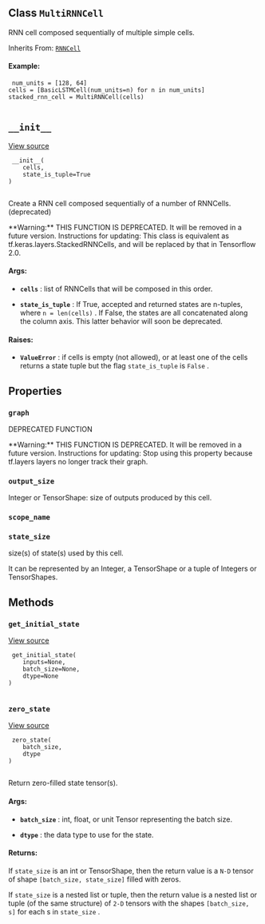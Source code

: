 

## Class  `MultiRNNCell` 
RNN cell composed sequentially of multiple simple cells.

Inherits From: [ `RNNCell` ](https://tensorflow.google.cn/api_docs/python/tf/compat/v1/nn/rnn_cell/RNNCell)



#### Example:


```
 num_units = [128, 64]
cells = [BasicLSTMCell(num_units=n) for n in num_units]
stacked_rnn_cell = MultiRNNCell(cells)
 
```



##  `__init__` 
[View source](https://github.com/tensorflow/tensorflow/blob/r2.0/tensorflow/python/ops/rnn_cell_impl.py#L1210-L1249)



```
 __init__(
    cells,
    state_is_tuple=True
)
 
```

Create a RNN cell composed sequentially of a number of RNNCells. (deprecated)


<aside class="warning">**Warning:**  THIS FUNCTION IS DEPRECATED. It will be removed in a future version.
Instructions for updating:
This class is equivalent as tf.keras.layers.StackedRNNCells, and will be replaced by that in Tensorflow 2.0.</aside>


#### Args:

- **`cells`** : list of RNNCells that will be composed in this order.

- **`state_is_tuple`** : If True, accepted and returned states are n-tuples, where
 `n = len(cells)` .  If False, the states are all concatenated along the
column axis.  This latter behavior will soon be deprecated.



#### Raises:

- **`ValueError`** : if cells is empty (not allowed), or at least one of the cells
returns a state tuple but the flag  `state_is_tuple`  is  `False` .



## Properties


###  `graph` 
DEPRECATED FUNCTION


<aside class="warning">**Warning:**  THIS FUNCTION IS DEPRECATED. It will be removed in a future version.
Instructions for updating:
Stop using this property because tf.layers layers no longer track their graph.</aside>


###  `output_size` 
Integer or TensorShape: size of outputs produced by this cell.



###  `scope_name` 


###  `state_size` 
size(s) of state(s) used by this cell.

It can be represented by an Integer, a TensorShape or a tuple of Integers
or TensorShapes.



## Methods


###  `get_initial_state` 
[View source](https://github.com/tensorflow/tensorflow/blob/r2.0/tensorflow/python/ops/rnn_cell_impl.py#L281-L309)



```
 get_initial_state(
    inputs=None,
    batch_size=None,
    dtype=None
)
 
```



###  `zero_state` 
[View source](https://github.com/tensorflow/tensorflow/blob/r2.0/tensorflow/python/ops/rnn_cell_impl.py#L1262-L1269)



```
 zero_state(
    batch_size,
    dtype
)
 
```

Return zero-filled state tensor(s).



#### Args:

- **`batch_size`** : int, float, or unit Tensor representing the batch size.

- **`dtype`** : the data type to use for the state.



#### Returns:
If  `state_size`  is an int or TensorShape, then the return value is a
 `N-D`  tensor of shape  `[batch_size, state_size]`  filled with zeros.

If  `state_size`  is a nested list or tuple, then the return value is
a nested list or tuple (of the same structure) of  `2-D`  tensors with
the shapes  `[batch_size, s]`  for each s in  `state_size` .

